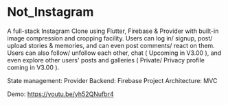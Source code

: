 # Not_Instagram

A full-stack Instagram Clone using Flutter, Firebase & Provider with built-in image compression and cropping facility. Users can log in/ signup,  post/ upload stories & memories, and can even post comments/ react on them. Users can also follow/ unfollow each other, chat ( Upcoming in V3.00 ), and even explore other users' posts and galleries ( Private/ Privacy profile coming in V3.00 ).

State management: Provider
Backend: Firebase
Project Architecture: MVC

Demo: https://youtu.be/yh52QNufbr4
